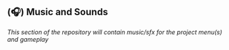 ## (:headphones:) Music and Sounds

*This section of the repository will contain music/sfx for the project menu(s) and gameplay*
